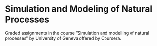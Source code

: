 # Simulation and Modeling of Natural Processes

Graded assignments in the course "Simulation and modelling of natural processes" by University of Geneva offered by Coursera.
